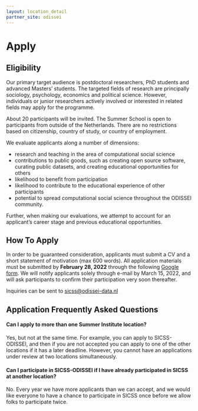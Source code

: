 ```yaml
---
layout: location_detail
partner_site: odissei
---
```


# Apply

## Eligibility

Our primary target audience is postdoctoral researchers, PhD students and advanced Masters’ students. The targeted fields of research are principally sociology, psychology, economics and political science. However,  individuals or junior researchers actively involved or interested in related fields may apply for the programme. 

About 20 participants will be invited. The Summer School is open to participants from outside of the Netherlands. There are no restrictions based on citizenship, country of study, or country of employment.

We evaluate applicants along a number of dimensions: 
- research and teaching in the area of computational social science 
- contributions to public goods, such as creating open source software, curating public datasets, and creating educational opportunities for others 
- likelihood to benefit from participation 
- likelihood to contribute to the educational experience of other participants 
- potential to spread computational social science throughout the ODISSEI community.
 
Further, when making our evaluations, we attempt to account for an applicant’s career stage and previous educational opportunities.

## How To Apply

In order to be guaranteed consideration, applicants must submit a CV and a short statement of motivation (max 600 words).  All application materials must be submitted by **February 28, 2022** through the following [Google form](https://docs.google.com/forms/d/e/1FAIpQLSdhgsPpHFDcSWItj8RH54SbhUbCc4dXStzc-wxNh2zWvguF9Q/viewform). We will notify applicants solely through e-mail by March 15, 2022, and will ask participants to confirm their participation very soon thereafter.

Inquiries can be sent to sicss@odissei-data.nl

## Application Frequently Asked Questions

#### Can I apply to more than one Summer Institute location?

Yes, but not at the same time. For example, you can apply to SICSS-ODISSEI, and then if you are not accepted you can apply to one of the other locations if it has a later deadline. However, you cannot have an applications under review at two locations simultaneously.

#### Can I participate in SICSS-ODISSEI if I have already participated in SICSS at another location?

No. Every year we have more applicants than we can accept, and we would like everyone to have a chance to participate in SICSS once before we allow folks to participate twice.
